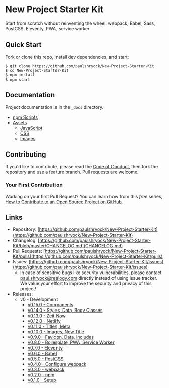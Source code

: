 # New Project Starter Kit

Start from scratch without reinventing the wheel: webpack, Babel, Sass, PostCSS, Eleventy, PWA, service worker

## Quick Start

Fork or clone this repo, install dev dependencies, and start:

```shell
$ git clone https://github.com/paulshryock/New-Project-Starter-Kit
$ cd New-Project-Starter-Kit
$ npm install
$ npm start
```

## Documentation

Project documentation is in the `_docs` directory.

- [npm Scripts](_docs/npm-scripts.md)
- [Assets](_docs/assets.md)
	- [JavaScript](_docs/assets.md#javascript)
	- [CSS](_docs/assets.md#css)
	- [Images](_docs/assets.md#images)

## Contributing

If you'd like to contribute, please read the [Code of Conduct](https://github.com/paulshryock/Eustace/blob/master/CODE_OF_CONDUCT.md), then fork the repository and use a feature branch. Pull requests are welcome.

### Your First Contribution

Working on your first Pull Request? You can learn how from this *free* series, [How to Contribute to an Open Source Project on GitHub](https://egghead.io/series/how-to-contribute-to-an-open-source-project-on-github).

## Links

- Repository: [https://github.com/paulshryock/New-Project-Starter-Kit](https://github.com/paulshryock/New-Project-Starter-Kit)
- Changelog: [https://github.com/paulshryock/New-Project-Starter-Kit/blob/master/CHANGELOG.md](CHANGELOG.md)
- Pull Requests: [https://github.com/paulshryock/New-Project-Starter-Kit/pulls](https://github.com/paulshryock/New-Project-Starter-Kit/pulls)
- Issues: [https://github.com/paulshryock/New-Project-Starter-Kit/issues](https://github.com/paulshryock/New-Project-Starter-Kit/issues)
  - In case of sensitive bugs like security vulnerabilities, please contact [paul.shryock@realogy.com](mailto:paul.shryock@realogy.com) directly instead of using issue tracker. We value your effort to improve the security and privacy of this project!
- Releases:
	- v0 - Development
		- [v0.15.0 - Components](https://github.com/paulshryock/New-Project-Starter-Kit/releases/tag/v0.15.0)
		- [v0.14.0 - Styles, Data, Body Classes](https://github.com/paulshryock/New-Project-Starter-Kit/releases/tag/v0.14.0)
		- [v0.13.0 - Zeit Now](https://github.com/paulshryock/New-Project-Starter-Kit/releases/tag/v0.13.0)
		- [v0.12.0 - Netlify](https://github.com/paulshryock/New-Project-Starter-Kit/releases/tag/v0.12.0)
		- [v0.11.0 - Titles, Meta](https://github.com/paulshryock/New-Project-Starter-Kit/releases/tag/v0.11.0)
		- [v0.10.0 - Images, New Title](https://github.com/paulshryock/New-Project-Starter-Kit/releases/tag/v0.10.0)
		- [v0.9.0 - Favicon, Data, Includes](https://github.com/paulshryock/New-Project-Starter-Kit/releases/tag/v0.9.0)
		- [v0.8.0 - Boilerplate, PWA, Service Worker](https://github.com/paulshryock/New-Project-Starter-Kit/releases/tag/v0.8.0)
		- [v0.7.0 - Eleventy](https://github.com/paulshryock/New-Project-Starter-Kit/releases/tag/v0.7.0)
		- [v0.6.0 - Babel](https://github.com/paulshryock/New-Project-Starter-Kit/releases/tag/v0.6.0)
		- [v0.5.0 - PostCSS](https://github.com/paulshryock/New-Project-Starter-Kit/releases/tag/v0.5.0)
		- [v0.4.0 - Configure webpack](https://github.com/paulshryock/New-Project-Starter-Kit/releases/tag/v0.4.0)
		- [v0.3.0 - webpack](https://github.com/paulshryock/New-Project-Starter-Kit/releases/tag/v0.3.0)
		- [v0.2.0 - npm](https://github.com/paulshryock/New-Project-Starter-Kit/releases/tag/v0.2.0)
		- [v0.1.0 - Setup](https://github.com/paulshryock/New-Project-Starter-Kit/releases/tag/v0.1.0)